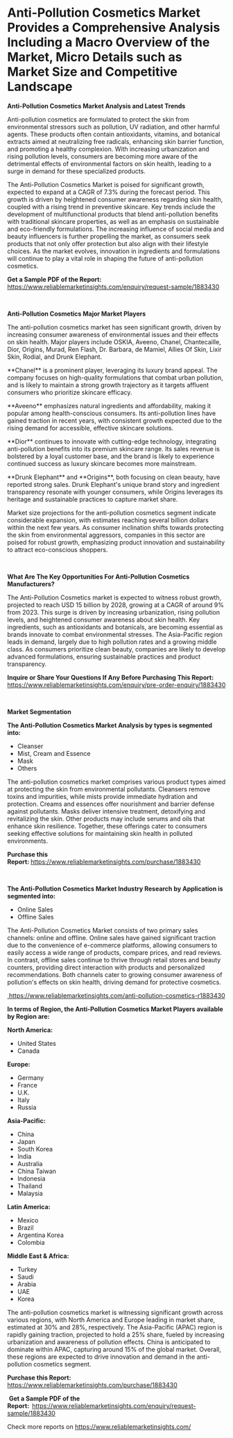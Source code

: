 <p><h1>Anti-Pollution Cosmetics Market Provides a Comprehensive Analysis Including a Macro Overview of the Market, Micro Details such as Market Size and Competitive Landscape</h1></p><p><strong>Anti-Pollution Cosmetics Market Analysis and Latest Trends</strong></p>
<p><p>Anti-pollution cosmetics are formulated to protect the skin from environmental stressors such as pollution, UV radiation, and other harmful agents. These products often contain antioxidants, vitamins, and botanical extracts aimed at neutralizing free radicals, enhancing skin barrier function, and promoting a healthy complexion. With increasing urbanization and rising pollution levels, consumers are becoming more aware of the detrimental effects of environmental factors on skin health, leading to a surge in demand for these specialized products.</p><p>The Anti-Pollution Cosmetics Market is poised for significant growth, expected to expand at a CAGR of 7.3% during the forecast period. This growth is driven by heightened consumer awareness regarding skin health, coupled with a rising trend in preventive skincare. Key trends include the development of multifunctional products that blend anti-pollution benefits with traditional skincare properties, as well as an emphasis on sustainable and eco-friendly formulations. The increasing influence of social media and beauty influencers is further propelling the market, as consumers seek products that not only offer protection but also align with their lifestyle choices. As the market evolves, innovation in ingredients and formulations will continue to play a vital role in shaping the future of anti-pollution cosmetics.</p></p>
<p><strong>Get a Sample PDF of the Report:&nbsp;</strong> <a href="https://www.reliablemarketinsights.com/enquiry/request-sample/1883430?utm_campaign=1937&utm_medium=2&utm_source=Github&utm_content=ia&utm_term=10022025&utm_id=anti-pollution-cosmetics">https://www.reliablemarketinsights.com/enquiry/request-sample/1883430</a></p>
<p>&nbsp;</p>
<p><strong>Anti-Pollution Cosmetics Major Market Players</strong></p>
<p><p>The anti-pollution cosmetics market has seen significant growth, driven by increasing consumer awareness of environmental issues and their effects on skin health. Major players include OSKIA, Aveeno, Chanel, Chantecaille, Dior, Origins, Murad, Ren Flash, Dr. Barbara, de Mamiel, Allies Of Skin, Lixir Skin, Rodial, and Drunk Elephant.</p><p>**Chanel** is a prominent player, leveraging its luxury brand appeal. The company focuses on high-quality formulations that combat urban pollution, and is likely to maintain a strong growth trajectory as it targets affluent consumers who prioritize skincare efficacy. </p><p>**Aveeno** emphasizes natural ingredients and affordability, making it popular among health-conscious consumers. Its anti-pollution lines have gained traction in recent years, with consistent growth expected due to the rising demand for accessible, effective skincare solutions. </p><p>**Dior** continues to innovate with cutting-edge technology, integrating anti-pollution benefits into its premium skincare range. Its sales revenue is bolstered by a loyal customer base, and the brand is likely to experience continued success as luxury skincare becomes more mainstream.</p><p>**Drunk Elephant** and **Origins**, both focusing on clean beauty, have reported strong sales. Drunk Elephant's unique brand story and ingredient transparency resonate with younger consumers, while Origins leverages its heritage and sustainable practices to capture market share. </p><p>Market size projections for the anti-pollution cosmetics segment indicate considerable expansion, with estimates reaching several billion dollars within the next few years. As consumer inclination shifts towards protecting the skin from environmental aggressors, companies in this sector are poised for robust growth, emphasizing product innovation and sustainability to attract eco-conscious shoppers.</p></p>
<p>&nbsp;</p>
<p><strong>What Are The Key Opportunities For Anti-Pollution Cosmetics Manufacturers?</strong></p>
<p><p>The Anti-Pollution Cosmetics market is expected to witness robust growth, projected to reach USD 15 billion by 2028, growing at a CAGR of around 9% from 2023. This surge is driven by increasing urbanization, rising pollution levels, and heightened consumer awareness about skin health. Key ingredients, such as antioxidants and botanicals, are becoming essential as brands innovate to combat environmental stresses. The Asia-Pacific region leads in demand, largely due to high pollution rates and a growing middle class. As consumers prioritize clean beauty, companies are likely to develop advanced formulations, ensuring sustainable practices and product transparency.</p></p>
<p><strong>Inquire or Share Your Questions If Any Before Purchasing This Report:</strong> <a href="https://www.reliablemarketinsights.com/enquiry/pre-order-enquiry/1883430?utm_campaign=1937&utm_medium=2&utm_source=Github&utm_content=ia&utm_term=10022025&utm_id=anti-pollution-cosmetics">https://www.reliablemarketinsights.com/enquiry/pre-order-enquiry/1883430</a></p>
<p>&nbsp;</p>
<p><strong>Market Segmentation</strong></p>
<p><strong>The Anti-Pollution Cosmetics Market Analysis by types is segmented into:</strong></p>
<p><ul><li>Cleanser</li><li>Mist, Cream and Essence</li><li>Mask</li><li>Others</li></ul></p>
<p><p>The anti-pollution cosmetics market comprises various product types aimed at protecting the skin from environmental pollutants. Cleansers remove toxins and impurities, while mists provide immediate hydration and protection. Creams and essences offer nourishment and barrier defense against pollutants. Masks deliver intensive treatment, detoxifying and revitalizing the skin. Other products may include serums and oils that enhance skin resilience. Together, these offerings cater to consumers seeking effective solutions for maintaining skin health in polluted environments.</p></p>
<p><strong>Purchase this Report:&nbsp;</strong><a href="https://www.reliablemarketinsights.com/purchase/1883430?utm_campaign=1937&utm_medium=2&utm_source=Github&utm_content=ia&utm_term=10022025&utm_id=anti-pollution-cosmetics">https://www.reliablemarketinsights.com/purchase/1883430</a></p>
<p>&nbsp;</p>
<p><strong>The Anti-Pollution Cosmetics Market Industry Research by Application is segmented into:</strong></p>
<p><ul><li>Online Sales</li><li>Offline Sales</li></ul></p>
<p><p>The Anti-Pollution Cosmetics Market consists of two primary sales channels: online and offline. Online sales have gained significant traction due to the convenience of e-commerce platforms, allowing consumers to easily access a wide range of products, compare prices, and read reviews. In contrast, offline sales continue to thrive through retail stores and beauty counters, providing direct interaction with products and personalized recommendations. Both channels cater to growing consumer awareness of pollution's effects on skin health, driving demand for protective cosmetics.</p></p>
<p><a href="https://www.reliablemarketinsights.com/anti-pollution-cosmetics-r1883430?utm_campaign=1937&utm_medium=2&utm_source=Github&utm_content=ia&utm_term=10022025&utm_id=anti-pollution-cosmetics">&nbsp;https://www.reliablemarketinsights.com/anti-pollution-cosmetics-r1883430</a></p>
<p><strong>In terms of Region, the Anti-Pollution Cosmetics Market Players available by Region are:</strong></p>
<p>
    <p> <strong> North America: </strong>
        <ul>
            <li>United States</li>
            <li>Canada</li>
        </ul>
        </p> 
    <p> <strong> Europe: </strong>
        <ul>
            <li>Germany</li>
            <li>France</li>
            <li>U.K.</li>
            <li>Italy</li>
            <li>Russia</li>
        </ul>
        </p> 
    <p> <strong> Asia-Pacific: </strong>
        <ul>
            <li>China</li>
            <li>Japan</li>
            <li>South Korea</li>
            <li>India</li>
            <li>Australia</li>
            <li>China Taiwan</li>
            <li>Indonesia</li>
            <li>Thailand</li>
            <li>Malaysia</li>
        </ul>
        </p> 
    <p> <strong> Latin America: </strong>
        <ul>
            <li>Mexico</li>
            <li>Brazil</li>
            <li>Argentina Korea</li>
            <li>Colombia</li>
        </ul>
        </p> 
    <p> <strong> Middle East & Africa: </strong>
        <ul>
            <li>Turkey</li>
            <li>Saudi</li>
            <li>Arabia</li>
            <li>UAE</li>
            <li>Korea</li>
        </ul>
    </p>
    </p>
<p><p>The anti-pollution cosmetics market is witnessing significant growth across various regions, with North America and Europe leading in market share, estimated at 30% and 28%, respectively. The Asia-Pacific (APAC) region is rapidly gaining traction, projected to hold a 25% share, fueled by increasing urbanization and awareness of pollution effects. China is anticipated to dominate within APAC, capturing around 15% of the global market. Overall, these regions are expected to drive innovation and demand in the anti-pollution cosmetics segment.</p></p>
<p><strong>Purchase this Report: </strong><a href="https://www.reliablemarketinsights.com/purchase/1883430?utm_campaign=1937&utm_medium=2&utm_source=Github&utm_content=ia&utm_term=10022025&utm_id=anti-pollution-cosmetics">https://www.reliablemarketinsights.com/purchase/1883430</a></p>
<p>&nbsp;<strong>Get a Sample PDF of the Report:&nbsp;&nbsp;</strong><a href="https://www.reliablemarketinsights.com/enquiry/request-sample/1883430?utm_campaign=1937&utm_medium=2&utm_source=Github&utm_content=ia&utm_term=10022025&utm_id=anti-pollution-cosmetics">https://www.reliablemarketinsights.com/enquiry/request-sample/1883430</a></p>
<p><strong></strong></p>
<p>Check more reports on <a href="https://www.reliablemarketinsights.com/?utm_campaign=1937&utm_medium=2&utm_source=Github&utm_content=ia&utm_term=10022025&utm_id=anti-pollution-cosmetics">https://www.reliablemarketinsights.com/</a></p>